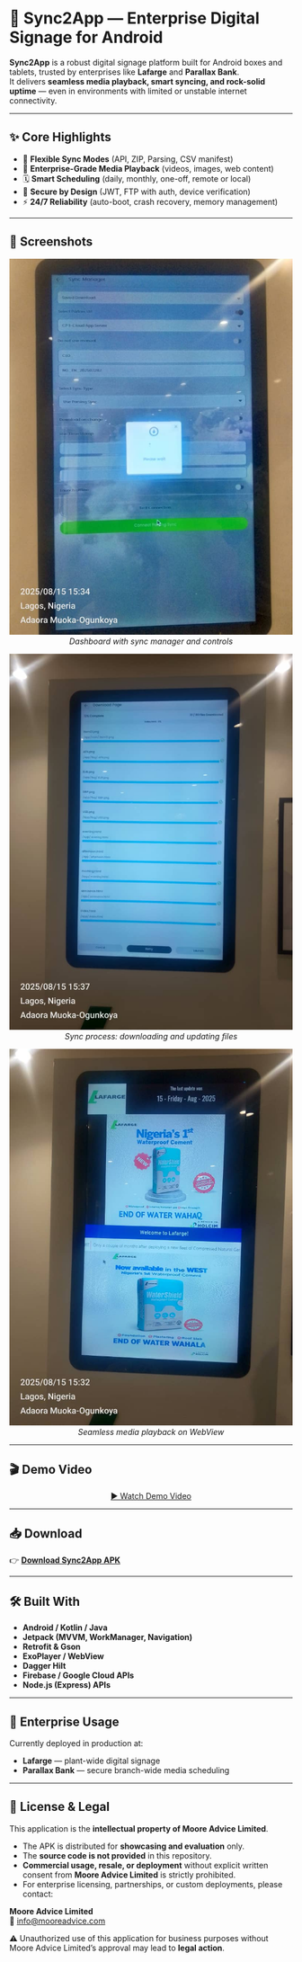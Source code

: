 # 🚀 Sync2App — Enterprise Digital Signage for Android

**Sync2App** is a robust digital signage platform built for Android boxes and tablets, trusted by enterprises like **Lafarge** and **Parallax Bank**.  
It delivers **seamless media playback, smart syncing, and rock-solid uptime** — even in environments with limited or unstable internet connectivity.

---

## ✨ Core Highlights

- 🔄 **Flexible Sync Modes** (API, ZIP, Parsing, CSV manifest)
- 🎥 **Enterprise-Grade Media Playback** (videos, images, web content)
- 🗓️ **Smart Scheduling** (daily, monthly, one-off, remote or local)
- 🔐 **Secure by Design** (JWT, FTP with auth, device verification)
- ⚡ **24/7 Reliability** (auto-boot, crash recovery, memory management)

---

## 📸 Screenshots

<p align="center">
  <img src="https://github.com/kikas45/DigitalSignature/blob/main/WhatsApp%20Image%202025-09-11%20at%2011.51.39%20AM%20(1).jpeg?raw=true" alt="Dashboard" width="600"/><br/>
  <em>Dashboard with sync manager and controls</em>
</p>

<p align="center">
  <img src="https://github.com/kikas45/DigitalSignature/blob/main/Downloading%20Files.jpeg?raw=true" alt="Downloading Files" width="600"/><br/>
  <em>Sync process: downloading and updating files</em>
</p>

<p align="center">
  <img src="https://github.com/kikas45/DigitalSignature/blob/main/display.jpeg?raw=true" alt="Media Playback" width="600"/><br/>
  <em>Seamless media playback on WebView</em>
</p>

---

## 🎬 Demo Video

<p align="center">
  <a href="https://github.com/kikas45/DigitalSignature/raw/refs/heads/main/example%20video.mp4">
    ▶️ Watch Demo Video
  </a>
</p>

---

## 📥 Download

👉 [**Download Sync2App APK**](https://github.com/kikas45/DigitalSignature/raw/refs/heads/main/Sync2Ap_STP10.apk)

---

## 🛠️ Built With

- **Android / Kotlin / Java**
- **Jetpack (MVVM, WorkManager, Navigation)**
- **Retrofit & Gson**
- **ExoPlayer / WebView**
- **Dagger Hilt**
- **Firebase / Google Cloud APIs**
- **Node.js (Express) APIs**

---

## 🏢 Enterprise Usage

Currently deployed in production at:  
- **Lafarge** — plant-wide digital signage  
- **Parallax Bank** — secure branch-wide media scheduling  

---

## 📄 License & Legal

This application is the **intellectual property of Moore Advice Limited**.  

- The APK is distributed for **showcasing and evaluation** only.  
- The **source code is not provided** in this repository.  
- **Commercial usage, resale, or deployment** without explicit written consent from **Moore Advice Limited** is strictly prohibited.  
- For enterprise licensing, partnerships, or custom deployments, please contact:  

**Moore Advice Limited**  
📧 info@mooreadvice.com  

⚠️ Unauthorized use of this application for business purposes without Moore Advice Limited’s approval may lead to **legal action**.
